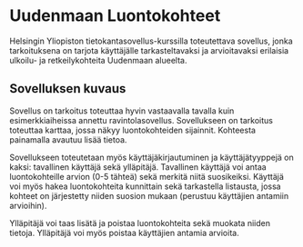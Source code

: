 # Uudenmaan Luontokohteet

Helsingin Yliopiston tietokantasovellus-kurssilla toteutettava sovellus, jonka tarkoituksena on tarjota käyttäjälle tarkasteltavaksi ja arvioitavaksi erilaisia ulkoilu- ja retkeilykohteita Uudenmaan alueelta.

## Sovelluksen kuvaus

Sovellus on tarkoitus toteuttaa hyvin vastaavalla tavalla kuin esimerkkiaiheissa annettu ravintolasovellus. Sovellukseen on tarkoitus toteuttaa karttaa, jossa näkyy luontokohteiden sijainnit. Kohteesta painamalla avautuu lisää tietoa.

Sovellukseen toteutetaan myös käyttäjäkirjautuminen ja käyttäjätyyppejä on kaksi: tavallinen käyttäjä sekä ylläpitäjä. Tavallinen käyttäjä voi antaa luontokohteille arvion (0-5 tähteä) sekä merkitä niitä suosikeiksi. Käyttäjä voi myös hakea luontokohteita kunnittain sekä tarkastella listausta, jossa kohteet on järjestetty niiden suosion mukaan (perustuu käyttäjien antamiin arvioihin).

Ylläpitäjä voi taas lisätä ja poistaa luontokohteita sekä muokata niiden tietoja. Ylläpitäjä voi myös poistaa käyttäjien antamia arvioita.